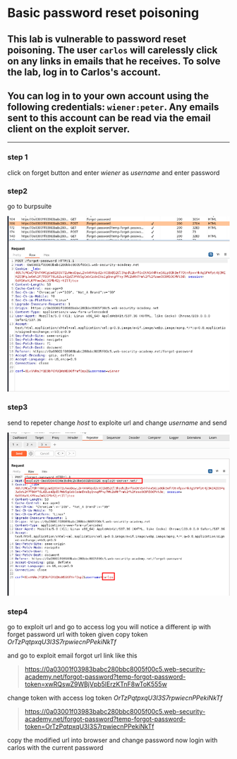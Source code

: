 # Basic password reset poisoning

## This lab is vulnerable to password reset poisoning. The user `carlos` will carelessly click on any links in emails that he receives. To solve the lab, log in to Carlos's account.

## You can log in to your own account using the following credentials: `wiener:peter`. Any emails sent to this account can be read via the email client on the exploit server.

---

### step 1

click on forget button and enter _wiener_ as _username_
and enter password

### step2

go to burpsuite

![screenshot](./images/lab1_post_request.png)

### step3

send to repeter
change _host_ to exploite url and change _username_ and send

![screenshot](./images/lab1_repeter_lab.png)

### step4

go to exploit url and go to access log
you will notice a different ip with forget password url with token given
copy token _OrTzPqtpxqU3I3S7rpwiecnPPekiNkTf_

and go to exploit email
forgot url link like this

> https://0a03001f03983babc280bbc8005f00c5.web-security-academy.net/forgot-password?temp-forgot-password-token=xwRQswZ9WBjVpb5lErzKTnF8wToK555w

change token with access log token _OrTzPqtpxqU3I3S7rpwiecnPPekiNkTf_

> https://0a03001f03983babc280bbc8005f00c5.web-security-academy.net/forgot-password?temp-forgot-password-token=OrTzPqtpxqU3I3S7rpwiecnPPekiNkTf

copy the modified url into browser and change password
now login with carlos with the current password
